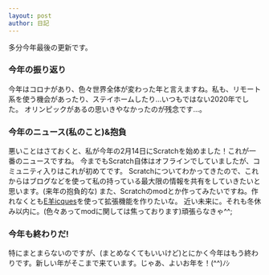 ```yaml
---
layout: post
author: 日記
---
```

多分今年最後の更新です。<!--more-->

### 今年の振り返り
今年はコロナがあり、色々世界全体が変わった年と言えますね。私も、リモート系を使う機会があったり、ステイホームしたり…いつもではない2020年でした。
オリンピックがあるの思いきやなかったのが残念です…。

### 今年のニュース(私のこと)&抱負
悪いことはさておくと、私が今年の2月14日にScratchを始めました！これが一番のニュースですね。
今までもScratch自体はオフラインでしていましたが、コミュニティ入りはこれが初めてです。
Scratchについてわかってきたので、これからはブログなどを使って私の持っている最大限の情報を共有をしていきたいと思います。(来年の抱負的な)
また、Scratchのmodとか作ってみたいですね。作れなくとも<a href="https://sheeptester.github.io/scratch-gui/">E羊icques</a>を使って拡張機能を作りたいな。
近い未来に。それも冬休み以内に。(色々あってmodに関しては焦っております)頑張らなきゃ^^;

### 今年も終わりだ!
特にまとまらないのですが、(まとめなくてもいいけど)とにかく今年はもう終わりです。新しい年がそこまで来ています。じゃあ、よいお年を！(^^)ﾉｼ
